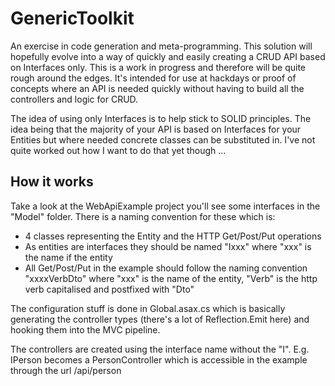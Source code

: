 # GenericToolkit

An exercise in code generation and meta-programming. This solution will hopefully evolve into a way of quickly and easily creating a CRUD API based on Interfaces only. This is a work in progress and therefore will be quite rough around the edges. It's intended for use at hackdays or proof of concepts where an API is needed quickly without having to build all the controllers and logic for CRUD.

The idea of using only Interfaces is to help stick to SOLID principles. The idea being that the majority of your API is based on Interfaces for your Entities but where needed concrete classes can be substituted in. I've not quite worked out how I want to do that yet though ...

## How it works

Take a look at the WebApiExample project you'll see some interfaces in the "Model" folder. There is a naming convention for these which is: 

- 4 classes representing the Entity and the HTTP Get/Post/Put operations 
- As entities are interfaces they should be named "Ixxx" where "xxx" is the name if the entity 
- All Get/Post/Put in the example should follow the naming convention "xxxxVerbDto" where "xxx" is the name of the entity, "Verb" is the http verb capitalised and postfixed with "Dto" 

The configuration stuff is done in Global.asax.cs which is basically generating the controller types (there's a lot of Reflection.Emit here) and hooking them into the MVC pipeline.

The controllers are created using the interface name without the "I". E.g. IPerson becomes a PersonController which is accessible in the example through the url /api/person 
